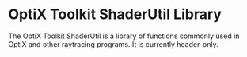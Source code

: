 # OptiX Toolkit ShaderUtil Library

The OptiX Toolkit ShaderUtil is a library of functions commonly used in OptiX
and other raytracing programs.  It is currently header-only.
